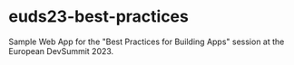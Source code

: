 # euds23-best-practices
Sample Web App for the "Best Practices for Building Apps" session at the European DevSummit 2023.
